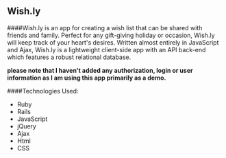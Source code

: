 ## Wish.ly


####Wish.ly is an app for creating a wish list that can be shared with friends and family. Perfect for any gift-giving holiday or occasion, Wish.ly will keep track of your heart's desires. Written almost entirely in JavaScript and Ajax, Wish.ly is a lightweight client-side app with an API back-end which features a robust relational database.

**please note that I haven't added any authorization, login or user information as I am using this app primarily as a demo.** 

####Technologies Used:
- Ruby
- Rails
- JavaScript
- jQuery
- Ajax
- Html
- CSS